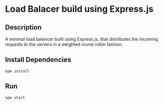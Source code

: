 # Load Balacer build using Express.js

## Description
A minimal load balancer built using Express.js, that distributes the incoming requests to the servers in a weighted round-robin fashion.

## Install Dependencies
```
npm install
```

## Run
```
npm start
```
